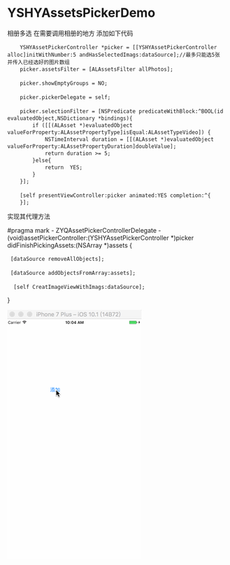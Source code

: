 # YSHYAssetsPickerDemo
相册多选
在需要调用相册的地方 添加如下代码


   
        YSHYAssetPickerController *picker = [[YSHYAssetPickerController alloc]initWithNumber:5 andHasSelectedImags:dataSource];//最多只能选5张 并传入已经选好的图片数组
        picker.assetsFilter = [ALAssetsFilter allPhotos];
        
        picker.showEmptyGroups = NO;
        
        picker.pickerDelegate = self;
        
        picker.selectionFilter = [NSPredicate predicateWithBlock:^BOOL(id evaluatedObject,NSDictionary *bindings){
            if ([[(ALAsset *)evaluatedObject valueForProperty:ALAssetPropertyType]isEqual:ALAssetTypeVideo]) {
                NSTimeInterval duration = [[(ALAsset *)evaluatedObject valueForProperty:ALAssetPropertyDuration]doubleValue];
                return duration >= 5;
            }else{
                return  YES;
            }
        }];
        
        [self presentViewController:picker animated:YES completion:^{
        }];
 
实现其代理方法

#pragma mark - ZYQAssetPickerControllerDelegate
  -(void)assetPickerController:(YSHYAssetPickerController *)picker didFinishPickingAssets:(NSArray *)assets
  {
     
     [dataSource removeAllObjects];
    
     [dataSource addObjectsFromArray:assets];
     
      [self CreatImageViewWithImags:dataSource];
      
  }
  
  
  ![image](https://github.com/DecembeGrirl/YSHYAssetsPickerDemo/blob/master/YSHYAssetsPickerDemo/YSHYAssetpicker.gif)
